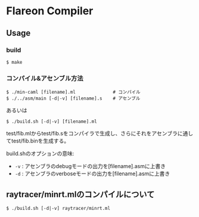 # Flareon Compiler

## Usage
### build
```
$ make
```

### コンパイル&アセンブル方法
```
$ ./min-caml [filename].ml              # コンパイル
$ ./../asm/main [-d|-v] [filename].s    # アセンブル
```

あるいは

```
$ ./build.sh [-d|-v] [filename].ml
```

test/fib.mlからtest/fib.sをコンパイラで生成し、さらにそれをアセンブラに通してtest/fib.binを生成する。

build.shのオプションの意味:

* `-v` : アセンブラのdebugモードの出力を[filename].asmに上書き
* `-d` : アセンブラのverboseモードの出力を[filename].asmに上書き


## raytracer/minrt.mlのコンパイルについて

```
$ ./build.sh [-d|-v] raytracer/minrt.ml
```
